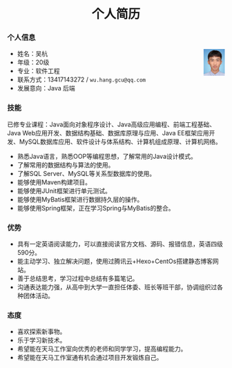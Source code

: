 <h1 style="text-align:center;">个人简历</h1>

### 个人信息

<img src="resume/证件照.jpg" alt="3" style="zoom:6%;float:right;" />

* 姓名：吴杭
* 年级：20级
* 专业：软件工程
* 联系方式：13417143272 / `wu.hang.gcu@qq.com`
* 发展意向：Java 后端

### 技能

已修专业课程：Java面向对象程序设计、Java高级应用编程、前端工程基础、Java Web应用开发、数据结构基础、数据库原理与应用、Java EE框架应用开发、MySQL数据库应用、软件设计与体系结构、计算机组成原理、计算机网络。

* 熟悉Java语言，熟悉OOP等编程思想，了解常用的Java设计模式。
* 了解常用的数据结构与算法的使用。
* 了解SQL Server、MySQL等关系型数据库的使用。
* 能够使用Maven构建项目。
* 能够使用JUnit框架进行单元测试。
* 能够使用MyBatis框架进行数据持久层的操作。
* 能够使用Spring框架，正在学习Spring与MyBatis的整合。

### 优势

* 具有一定英语阅读能力，可以直接阅读官方文档、源码、报错信息，英语四级590分。
* 能主动学习、独立解决问题，使用过腾讯云+Hexo+CentOs搭建静态博客网站。
* 善于总结思考，学习过程中总结有多篇笔记。
* 沟通表达能力强，从高中到大学一直担任体委、班长等班干部，协调组织过各种团体活动。

### 态度

* 喜欢探索新事物。
* 乐于学习新技术。
* 希望能在天马工作室向优秀的老师和同学学习，提高编程能力。
* 希望能在天马工作室通有机会通过项目开发锻炼自己。
